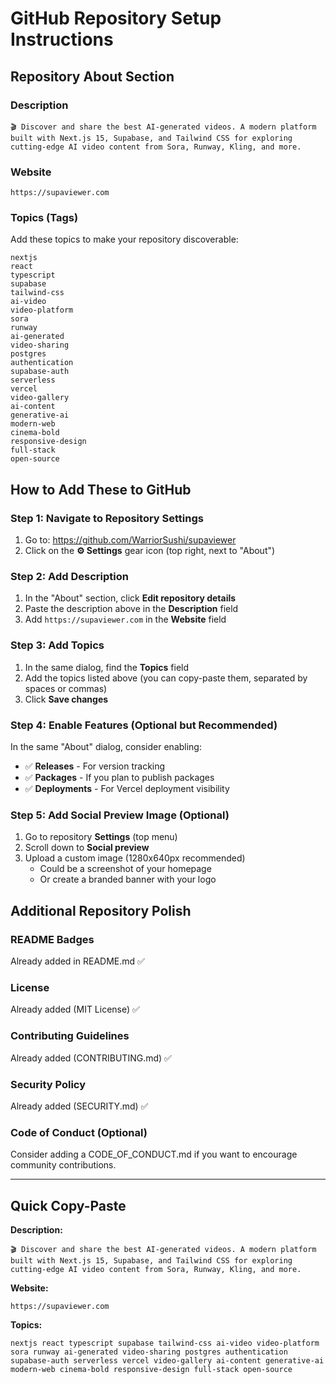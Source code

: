 # GitHub Repository Setup Instructions

## Repository About Section

### Description
```
🎬 Discover and share the best AI-generated videos. A modern platform built with Next.js 15, Supabase, and Tailwind CSS for exploring cutting-edge AI video content from Sora, Runway, Kling, and more.
```

### Website
```
https://supaviewer.com
```

### Topics (Tags)
Add these topics to make your repository discoverable:

```
nextjs
react
typescript
supabase
tailwind-css
ai-video
video-platform
sora
runway
ai-generated
video-sharing
postgres
authentication
supabase-auth
serverless
vercel
video-gallery
ai-content
generative-ai
modern-web
cinema-bold
responsive-design
full-stack
open-source
```

## How to Add These to GitHub

### Step 1: Navigate to Repository Settings
1. Go to: https://github.com/WarriorSushi/supaviewer
2. Click on the **⚙️ Settings** gear icon (top right, next to "About")

### Step 2: Add Description
1. In the "About" section, click **Edit repository details**
2. Paste the description above in the **Description** field
3. Add `https://supaviewer.com` in the **Website** field

### Step 3: Add Topics
1. In the same dialog, find the **Topics** field
2. Add the topics listed above (you can copy-paste them, separated by spaces or commas)
3. Click **Save changes**

### Step 4: Enable Features (Optional but Recommended)
In the same "About" dialog, consider enabling:
- ✅ **Releases** - For version tracking
- ✅ **Packages** - If you plan to publish packages
- ✅ **Deployments** - For Vercel deployment visibility

### Step 5: Add Social Preview Image (Optional)
1. Go to repository **Settings** (top menu)
2. Scroll down to **Social preview**
3. Upload a custom image (1280x640px recommended)
   - Could be a screenshot of your homepage
   - Or create a branded banner with your logo

## Additional Repository Polish

### README Badges
Already added in README.md ✅

### License
Already added (MIT License) ✅

### Contributing Guidelines
Already added (CONTRIBUTING.md) ✅

### Security Policy
Already added (SECURITY.md) ✅

### Code of Conduct (Optional)
Consider adding a CODE_OF_CONDUCT.md if you want to encourage community contributions.

---

## Quick Copy-Paste

**Description:**
```
🎬 Discover and share the best AI-generated videos. A modern platform built with Next.js 15, Supabase, and Tailwind CSS for exploring cutting-edge AI video content from Sora, Runway, Kling, and more.
```

**Website:**
```
https://supaviewer.com
```

**Topics:**
```
nextjs react typescript supabase tailwind-css ai-video video-platform sora runway ai-generated video-sharing postgres authentication supabase-auth serverless vercel video-gallery ai-content generative-ai modern-web cinema-bold responsive-design full-stack open-source
```
